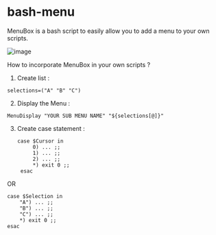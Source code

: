 # bash-menu
MenuBox is a bash script to easily allow you to add a menu to your own scripts.


![image](https://user-images.githubusercontent.com/123583960/219971139-413f419b-b225-41dc-ae38-f08bb99e25ac.png)


How to incorporate MenuBox in your own scripts ?

1. Create list :

``selections=("A" "B" "C")``

2. Display the Menu :

``MenuDisplay "YOUR SUB MENU NAME" "${selections[@]}"``

3. Create case statement :

	   case $Cursor in
			0) ... ;;
			1) ... ;;
			2) ... ;;
			*) exit 0 ;;
		esac

OR

	case $Selection in
		"A") ... ;;
		"B") ... ;;
		"C") ... ;;
		*) exit 0 ;;
	esac
		

